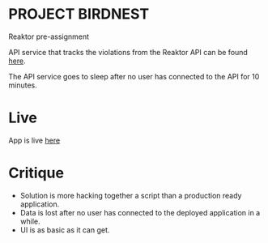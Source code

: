 # PROJECT BIRDNEST

Reaktor pre-assignment

API service that tracks the violations from the Reaktor API can be found [here](https://github.com/rikubrandt/birdback).

The API service goes to sleep after no user has connected to the API for 10 minutes.

# Live

App is live [here](https://birdnest-nine.vercel.app/)

# Critique

- Solution is more hacking together a script than a production ready application.
- Data is lost after no user has connected to the deployed application in a while.
- UI is as basic as it can get.

